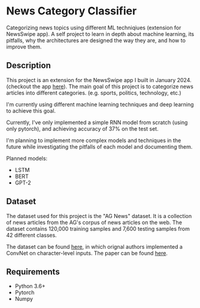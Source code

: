 # News Category Classifier
 Categorizing news topics using different ML techniqiues (extension for NewsSwipe app). A self project to learn in depth about machine learning, its pitfalls, why the architectures are designed the way they are, and how to improve them.

## Description
This project is an extension for the NewsSwipe app I built in January 2024. (checkout the app [here](https://appetize.io/app/bi3tse7tgin6xi63n46ywxikrq?device=iphone14pro&osVersion=17.2)). The main goal of this project is to categorize news articles into different categories. (e.g. sports, politics, technology, etc.) 


I'm currently using different machine learning techniques and deep learning to achieve this goal. 

Currently, I've only implemented a simple RNN model from scratch (using only pytorch), and achieving accuracy of 37% on the test set.

I'm planning to implement more complex models and techniques in the future while investigating the pitfalls of each model and documenting them.

Planned models:
- LSTM
- BERT
- GPT-2

## Dataset

The dataset used for this project is the "AG News" dataset. It is a collection of news articles from the AG's corpus of news articles on the web. The dataset contains 120,000 training samples and 7,600 testing samples from 42 different classes. 

The dataset can be found [here](https://www.kaggle.com/amananandrai/ag-news-classification-dataset), in which orignal authors implemented a ConvNet on character-level inputs. The paper can be found [here](https://papers.nips.cc/paper_files/paper/2015/file/250cf8b51c773f3f8dc8b4be867a9a02-Paper.pdf).

## Requirements
- Python 3.6+
- Pytorch
- Numpy


